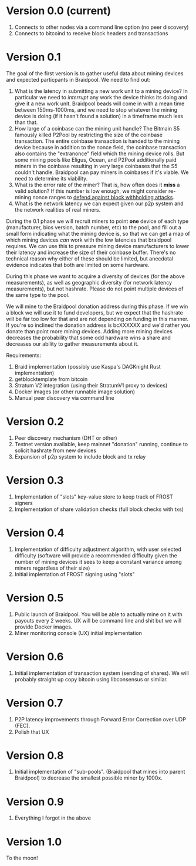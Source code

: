 # Version 0.0 (current)

1. Connects to other nodes via a command line option (no peer discovery)
2. Connects to bitcoind to receive block headers and transactions

# Version 0.1

The goal of the first version is to gather useful data about mining devices and expected particpants in Braidpool. We need to find out:

1. What is the latency in submitting a new work unit to a mining device?  In particular we need to *interrupt* any work the device thinks its doing and give it a new work unit. Braidpool beads will come in with a mean time between 150ms-1000ms, and we need to stop whatever the mining device is doing (if it hasn't found a solution) in a timeframe much less than that.
2. How large of a coinbase can the mining unit handle?  The Bitmain S5 famously killed P2Pool by restricting the size of the coinbase transaction. The entire coinbase transaction is handed to the mining device because in addition to the nonce field, the coinbase transaction also contains the "extranonce" field which the mining device rolls. But some mining pools like Eligus, Ocean, and P2Pool additionally paid miners in the coinbase resulting in very large coinbases that the S5 couldn't handle. Braidpool can pay miners in coinbases if it's viable. We need to determine its viability.
3. What is the error rate of the miner? That is, how often does it **miss** a valid solution? If this number is low enough, we might consider re-mining nonce ranges to [defend against block withholding attacks]([url](https://github.com/braidpool/braidpool/discussions/70)).
4. What is the network latency we can expect given our p2p system and the network realities of real miners.

During the 0.1 phase we will recruit miners to point **one** device of each type (manufacturer, bios version, batch number, etc) to the pool, and fill out a small form indicating what the mining device is, so that we can get a map of which mining devices *can* work with the low latencies that braidpool requires. We can use this to pressure mining device manufacturers to lower their latency and increase the size of their coinbase buffer. There's no technical reason why either of these should be limited, but anecdotal evidence indicates that both are limited on some hardware.

During this phase we want to acquire a diversity of devices (for the above measurements), as well as geographic diversity (for network latency measurements), but not hashrate. Please do not point multiple devices of the same type to the pool.

We will mine to the Braidpool donation address during this phase. If we win a block we will use it to fund developers, but we expect that the hashrate will be far too low for that and are not depending on funding in this manner. If you're so inclined the donation address is bcXXXXXX and we'd rather you donate than point more mining devices. Adding more mining devices decreases the probability that some odd hardware wins a share and decreases our ability to gather measurements about it.

Requirements:
1. Braid implementation (possibly use Kaspa's DAGKnight Rust implementation)
2. getblocktemplate from bitcoin
3. Stratum V2 integration (using their StratumV1 proxy to devices)
4. Docker images (or other runnable image solution)
5. Manual peer discovery via command line

# Version 0.2

1. Peer discovery mechanism (DHT or other)
2. Testnet version available, keep mainnet "donation" running, continue to solicit hashrate from new devices
3. Expansion of p2p system to include block and tx relay

# Version 0.3

1. Implementation of "slots" key-value store to keep track of FROST signers
2. Implementation of share validation checks (full block checks with txs)

# Version 0.4

1. Implementation of difficulty adjustment algorithm, with user selected difficulty (software will provide a recommended difficulty given the number of mining devices it sees to keep a constant variance among miners regardless of their size)
2. Initial implentation of FROST signing using "slots"

# Version 0.5

1. Public launch of Braidpool. You will be able to actually mine on it with payouts every 2 weeks. UX will be command line and shit but we will provide Docker images.
2. Miner monitoring console (UX) initial implementation

# Version 0.6

1. Initial implementation of transaction system (sending of shares). We will probably straight up copy bitcoin using libconsensus or similar. 

# Version 0.7

1. P2P latency improvements through Forward Error Correction over UDP (FEC).
2. Polish that UX

# Version 0.8

1. Initial implementation of "sub-pools". (Braidpool that mines into parent Braidpool) to decrease the smallest possible miner by 1000x.

# Version 0.9

1. Everything I forgot in the above

# Version 1.0

To the moon!
